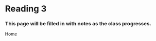 # Reading 3

### This page will be filled in with notes as the class progresses.

[Home](https://peymade.github.io/reading-notes/)